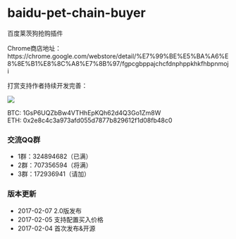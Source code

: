 # baidu-pet-chain-buyer

<p>百度莱茨狗抢购插件</p>
<p>Chrome商店地址：<br />
https://chrome.google.com/webstore/detail/%E7%99%BE%E5%BA%A6%E8%8E%B1%E8%8C%A8%E7%8B%97/fgpcgbppajchcfdnphppkhkfhbpnmoji</p>

<p>打赏支持作者持续开发完善：</p>
<p><img src="ds.png" /></p>
<p>
  BTC: 1GsP6UQZbBw4VTHhEpKQh62d4Q3Go1Zm8W<br/>
  ETH: 0x2e8c4c3a973afd055d7877b829612f1d08fb48c0
</p>
        
### 交流QQ群

* 1群：324894682（已满）
* 2群：707356594（将满）
* 3群：172936941（请加）

### 版本更新

* 2017-02-07 2.0版发布
* 2017-02-05 支持配置买入价格
* 2017-02-04 首次发布&开源

